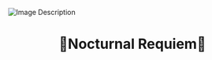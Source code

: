 ![Image Description](https://github.com/not-ares00/not-ares00/blob/main/test.jpg?raw=true) 
<h1 align="center">🌙Nocturnal Requiem🌙</h1>


